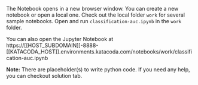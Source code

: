 The Notebook opens in a new browser window. You can create a new notebook or open a local one. Check out the local folder `work` for several sample notebooks. Open and run `classification-auc.ipynb` in the `work` folder.

You can also open the Jupyter Notebook at https://[[HOST_SUBDOMAIN]]-8888-[[KATACODA_HOST]].environments.katacoda.com/notebooks/work/classification-auc.ipynb

**Note:**
There are placeholder(s) to write python code. If you need any help, you can checkout solution tab.